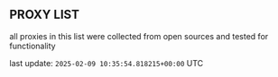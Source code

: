 ## PROXY LIST

all proxies in this list were collected from open sources and tested for functionality

last update: `2025-02-09 10:35:54.818215+00:00` UTC